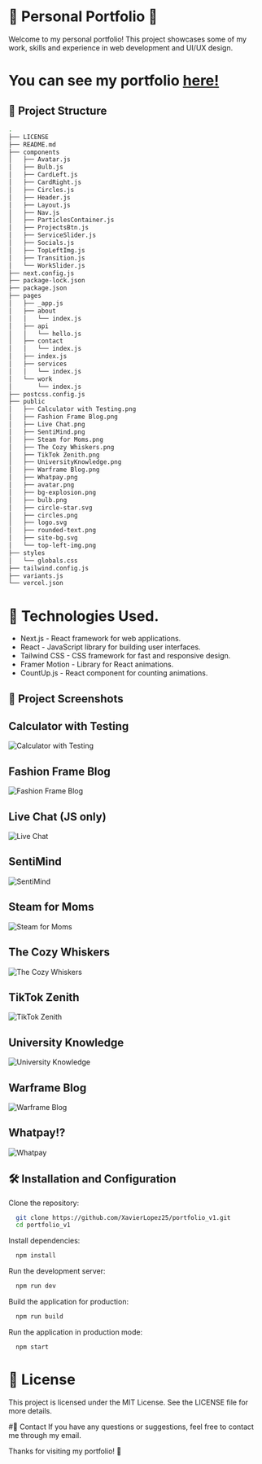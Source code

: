 # 🌟 Personal Portfolio 🌟

Welcome to my personal portfolio! This project showcases some of my work, skills and experience in web development and UI/UX design.

# You can see my portfolio [here!](https://portfolio-xavier-lopez.netlify.app/)

## 📂 Project Structure

```bash
.
├── LICENSE
├── README.md
├── components
│   ├── Avatar.js
│   ├── Bulb.js
│   ├── CardLeft.js
│   ├── CardRight.js
│   ├── Circles.js
│   ├── Header.js
│   ├── Layout.js
│   ├── Nav.js
│   ├── ParticlesContainer.js
│   ├── ProjectsBtn.js
│   ├── ServiceSlider.js
│   ├── Socials.js
│   ├── TopLeftImg.js
│   ├── Transition.js
│   └── WorkSlider.js
├── next.config.js
├── package-lock.json
├── package.json
├── pages
│   ├── _app.js
│   ├── about
│   │   └── index.js
│   ├── api
│   │   └── hello.js
│   ├── contact
│   │   └── index.js
│   ├── index.js
│   ├── services
│   │   └── index.js
│   └── work
│       └── index.js
├── postcss.config.js
├── public
│   ├── Calculator with Testing.png
│   ├── Fashion Frame Blog.png
│   ├── Live Chat.png
│   ├── SentiMind.png
│   ├── Steam for Moms.png
│   ├── The Cozy Whiskers.png
│   ├── TikTok Zenith.png
│   ├── UniversityKnowledge.png
│   ├── Warframe Blog.png
│   ├── Whatpay.png
│   ├── avatar.png
│   ├── bg-explosion.png
│   ├── bulb.png
│   ├── circle-star.svg
│   ├── circles.png
│   ├── logo.svg
│   ├── rounded-text.png
│   ├── site-bg.svg
│   └── top-left-img.png
├── styles
│   └── globals.css
├── tailwind.config.js
├── variants.js
└── vercel.json
```

# 🚀 Technologies Used.

- Next.js - React framework for web applications.
- React - JavaScript library for building user interfaces.
- Tailwind CSS - CSS framework for fast and responsive design.
- Framer Motion - Library for React animations.
- CountUp.js - React component for counting animations.

## 📸 Project Screenshots

## Calculator with Testing
![Calculator with Testing](./public/Calculator%20with%20Testing.png)

## Fashion Frame Blog
![Fashion Frame Blog](./public/Fashion%20Frame%20Blog.png)

## Live Chat (JS only)
![Live Chat](./public/Live%20Chat.png)

## SentiMind
![SentiMind](./public/SentiMind.png)

## Steam for Moms
![Steam for Moms](./public/Steam%20for%20Moms.png)

## The Cozy Whiskers
![The Cozy Whiskers](./public/The%20Cozy%20Whiskers.png)

## TikTok Zenith
![TikTok Zenith](./public/TikTok%20Zenith.png)

## University Knowledge
![University Knowledge](./public/UniversityKnowledge.png)

## Warframe Blog
![Warframe Blog](./public/Warframe%20Blog.png)

## Whatpay!?
![Whatpay](./public/Whatpay.png)


## 🛠️ Installation and Configuration

Clone the repository:

```bash
  git clone https://github.com/XavierLopez25/portfolio_v1.git
  cd portfolio_v1
```

Install dependencies:

```bash
  npm install
```

Run the development server:

```bash
  npm run dev
```

Build the application for production:

```bash
  npm run build
```

Run the application in production mode:

```bash
  npm start
```

# 📄 License
This project is licensed under the MIT License. See the LICENSE file for more details.

#📧 Contact
If you have any questions or suggestions, feel free to contact me through my email.

Thanks for visiting my portfolio! 🚀
